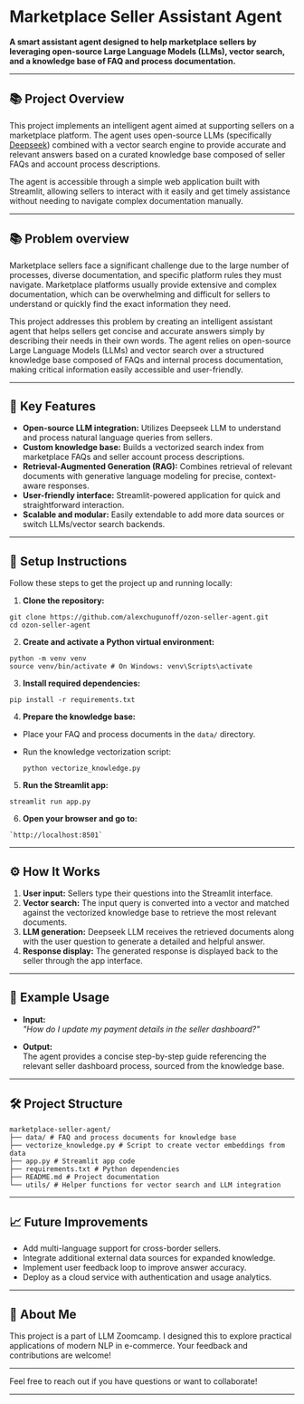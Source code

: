 # Marketplace Seller Assistant Agent

**A smart assistant agent designed to help marketplace sellers by leveraging open-source Large Language Models (LLMs), vector search, and a knowledge base of FAQ and process documentation.**

---

## 📚 Project Overview

This project implements an intelligent agent aimed at supporting sellers on a marketplace platform. The agent uses open-source LLMs (specifically [Deepseek](https://github.com/deepseekai/deepseek)) combined with a vector search engine to provide accurate and relevant answers based on a curated knowledge base composed of seller FAQs and account process descriptions.

The agent is accessible through a simple web application built with Streamlit, allowing sellers to interact with it easily and get timely assistance without needing to navigate complex documentation manually.

---

## 📚 Problem overview

Marketplace sellers face a significant challenge due to the large number of processes, diverse documentation, and specific platform rules they must navigate. Marketplace platforms usually provide extensive and complex documentation, which can be overwhelming and difficult for sellers to understand or quickly find the exact information they need.

This project addresses this problem by creating an intelligent assistant agent that helps sellers get concise and accurate answers simply by describing their needs in their own words. The agent relies on open-source Large Language Models (LLMs) and vector search over a structured knowledge base composed of FAQs and internal process documentation, making critical information easily accessible and user-friendly.

---

## 🚀 Key Features

- **Open-source LLM integration:** Utilizes Deepseek LLM to understand and process natural language queries from sellers.
- **Custom knowledge base:** Builds a vectorized search index from marketplace FAQs and seller account process descriptions.
- **Retrieval-Augmented Generation (RAG):** Combines retrieval of relevant documents with generative language modeling for precise, context-aware responses.
- **User-friendly interface:** Streamlit-powered application for quick and straightforward interaction.
- **Scalable and modular:** Easily extendable to add more data sources or switch LLMs/vector search backends.

---

## 🔧 Setup Instructions

Follow these steps to get the project up and running locally:

1. **Clone the repository:**
```
git clone https://github.com/alexchugunoff/ozon-seller-agent.git
cd ozon-seller-agent
```

2. **Create and activate a Python virtual environment:**
```
python -m venv venv
source venv/bin/activate # On Windows: venv\Scripts\activate
```

3. **Install required dependencies:**
```
pip install -r requirements.txt
```

4. **Prepare the knowledge base:**
- Place your FAQ and process documents in the `data/` directory.
- Run the knowledge vectorization script:

  ```
  python vectorize_knowledge.py
  ```

5. **Run the Streamlit app:**
```
streamlit run app.py
```

6. **Open your browser and go to:** 
```
`http://localhost:8501`
```

---

## ⚙️ How It Works

1. **User input:** Sellers type their questions into the Streamlit interface.
2. **Vector search:** The input query is converted into a vector and matched against the vectorized knowledge base to retrieve the most relevant documents.
3. **LLM generation:** Deepseek LLM receives the retrieved documents along with the user question to generate a detailed and helpful answer.
4. **Response display:** The generated response is displayed back to the seller through the app interface.

---

## 📝 Example Usage

- **Input:**  
*"How do I update my payment details in the seller dashboard?"*

- **Output:**  
The agent provides a concise step-by-step guide referencing the relevant seller dashboard process, sourced from the knowledge base.

---

## 🛠️ Project Structure
```
marketplace-seller-agent/
├── data/ # FAQ and process documents for knowledge base
├── vectorize_knowledge.py # Script to create vector embeddings from data
├── app.py # Streamlit app code
├── requirements.txt # Python dependencies
├── README.md # Project documentation
└── utils/ # Helper functions for vector search and LLM integration
```

---

## 📈 Future Improvements

- Add multi-language support for cross-border sellers.
- Integrate additional external data sources for expanded knowledge.
- Implement user feedback loop to improve answer accuracy.
- Deploy as a cloud service with authentication and usage analytics.

---

## 👤 About Me

This project is a part of LLM Zoomcamp. I designed this to explore practical applications of modern NLP in e-commerce. Your feedback and contributions are welcome!

---

Feel free to reach out if you have questions or want to collaborate!

---